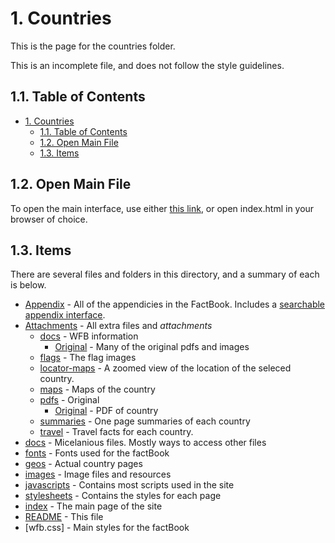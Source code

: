 # 1. Countries

This is the page for the countries folder.

This is an incomplete file, and does not follow the style guidelines.

## 1.1. Table of Contents

- [1. Countries](#1-countries)
  - [1.1. Table of Contents](#11-table-of-contents)
  - [1.2. Open Main File](#12-open-main-file)
  - [1.3. Items](#13-items)

## 1.2. Open Main File

To open the main interface, use either [this link](index.html), or open index.html in
your browser of choice.

## 1.3. Items

There are several files and folders in this directory, and a summary of each is below.

- [Appendix](appendix/) - All of the appendicies in the FactBook. Includes a
[searchable appendix interface](appendix/index.html).
- [Attachments](attachments/) -  All extra files and *attachments*
  - [docs](attachments/docs) -  WFB information
    - [Original](attachments/docs/original) -  Many of the original pdfs and images
  - [flags](attachments/flags) -  The flag images
  - [locator-maps](attachments/locator-maps) - A zoomed view of the location of the seleced country.
  - [maps](attachments/maps) - Maps of the country
  - [pdfs](attachments/pdfs) - Original
    - [Original](attachments/pdfs/original) - PDF of country
  - [summaries](attachments/) - One page summaries of each country
  - [travel](attachments/) - Travel facts for each country.
- [docs](docs/) - Micelanious files. Mostly ways to access other files
- [fonts](fonts/) - Fonts used for the factBook
- [geos](geos/) - Actual country pages
- [images](images/) - Image files and resources
- [javascripts](javascripts/) - Contains most scripts used in the site
- [stylesheets](stylesheets/) - Contains the styles for each page
- [index](index.html) - The main page of the site
- [README](#1-countries) - This file
- [wfb.css] - Main styles for the factBook
